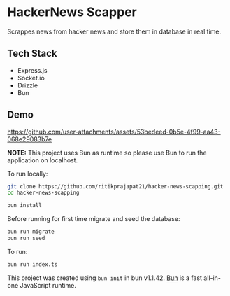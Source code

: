 # HackerNews Scapper
Scrappes news from hacker news and store them in database in real time.

## Tech Stack
- Express.js
- Socket.io
- Drizzle
- Bun

## Demo
https://github.com/user-attachments/assets/53bedeed-0b5e-4f99-aa43-068e29083b7e


__NOTE:__ This project uses Bun as runtime so please use Bun to run the application on localhost.

To run locally:

```bash
git clone https://github.com/ritikprajapat21/hacker-news-scapping.git
cd hacker-news-scapping
```

```bash
bun install
```

Before running for first time migrate and seed the database:
```bash
bun run migrate
bun run seed
```

To run:

```bash
bun run index.ts
```

This project was created using `bun init` in bun v1.1.42. [Bun](https://bun.sh) is a fast all-in-one JavaScript runtime.
